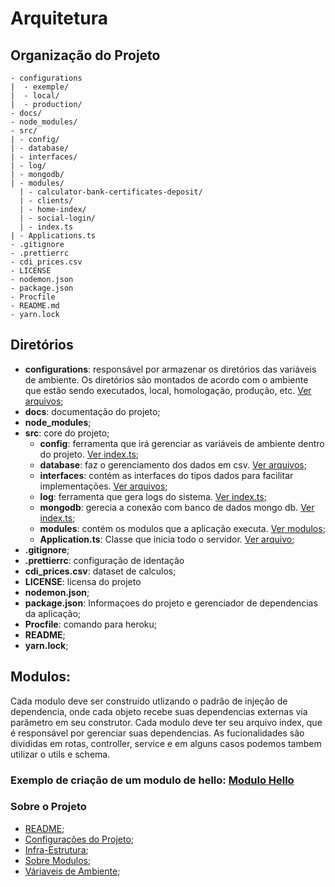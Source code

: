 # Arquitetura
## Organização do Projeto
```text
- configurations
|  - exemple/
|  - local/
|  - production/
- docs/
- node_modules/
- src/
| - config/
| - database/
| - interfaces/
| - log/
| - mongodb/
| - modules/
  | - calculator-bank-certificates-deposit/
  | - clients/
  | - home-index/
  | - social-login/
  | - index.ts
| - Applications.ts
- .gitignore
- .prettierrc
- cdi_prices.csv
- LICENSE
- nodemon.json
- package.json
- Procfile
- README.md
- yarn.lock
```
## Diretórios
* **configurations**: responsável por armazenar os diretórios das variáveis de ambiente. Os diretórios são montados de acordo com o ambiente que estão sendo executados, local, homologação, produção, etc. [Ver arquivos](../configurations);
* **docs**: documentação do projeto;
* **node_modules**;
* **src**: core do projeto;
  * **config**: ferramenta que irá gerenciar as variáveis de ambiente dentro do projeto. [Ver index.ts](../src/config/index.ts);
  * **database**: faz o gerenciamento dos dados em csv. [Ver arquivos](../src/database);
  * **interfaces**: contém as interfaces do tipos dados para facilitar implementações. [Ver arquivos](../src/interfaces);
  * **log**: ferramenta que gera logs do sistema. [Ver index.ts](../src/log/index.ts);
  * **mongodb**: gerecia a conexão com banco de dados mongo db. [Ver index.ts](../src/mongodb/index.ts);
  * **modules**: contém os modulos que a aplicação executa. [Ver modulos](../src/modules);
  * **Application.ts**: Classe que inicia todo o servidor. [Ver arquivo](../src/Application.ts);
* **.gitignore**;
* **.prettierrc**: configuração de identação
* **cdi_prices.csv**: dataset de calculos;
* **LICENSE**: licensa do projeto
* **nodemon.json**;
* **package.json**: Informaçoes do projeto e gerenciador de dependencias da aplicação;
* **Procfile**: comando para heroku;
* **README**;
* **yarn.lock**;

## Modulos:
Cada modulo deve ser construido utlizando o padrão de injeção de dependencia, onde cada objeto recebe suas dependencias externas via parâmetro em seu construtor. Cada modulo deve ter seu arquivo index, que é responsável por gerenciar suas dependencias. As fucionalidades são divididas em rotas, controller, service e em alguns casos podemos tambem utilizar o utils e schema.

### Exemplo de criação de um modulo de hello:  [Modulo Hello](MODULES.md)

### Sobre o Projeto
- [README](../README.md);
- [Configurações do Projeto](DEPENDENCIAS.md);
- [Infra-Estrutura](INFRA.md);
- [Sobre Modulos](MODULES.md);
- [Váriaveis de Ambiente](ENV.md);

